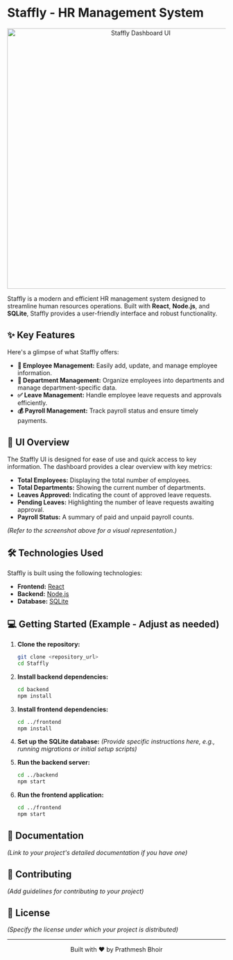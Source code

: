 # Staffly - HR Management System

<p align="center">
  <img src="https://drive.google.com/uc?id=1x6MkPxl1-ywf3P__kCI3_WFP9uZeL3Eb" alt="Staffly Dashboard UI" width="600">
</p>

Staffly is a modern and efficient HR management system designed to streamline human resources operations. Built with **React**, **Node.js**, and **SQLite**, Staffly provides a user-friendly interface and robust functionality.

## ✨ Key Features

Here's a glimpse of what Staffly offers:

- **👥 Employee Management:** Easily add, update, and manage employee information.
- **🏢 Department Management:** Organize employees into departments and manage department-specific data.
- **✅ Leave Management:** Handle employee leave requests and approvals efficiently.
- **💰 Payroll Management:** Track payroll status and ensure timely payments.

## 🚀 UI Overview

The Staffly UI is designed for ease of use and quick access to key information. The dashboard provides a clear overview with key metrics:

- **Total Employees:** Displaying the total number of employees.
- **Total Departments:** Showing the current number of departments.
- **Leaves Approved:** Indicating the count of approved leave requests.
- **Pending Leaves:** Highlighting the number of leave requests awaiting approval.
- **Payroll Status:** A summary of paid and unpaid payroll counts.

*(Refer to the screenshot above for a visual representation.)*

## 🛠️ Technologies Used

Staffly is built using the following technologies:

- **Frontend:** [React](https://react.dev/)
- **Backend:** [Node.js](https://nodejs.org/)
- **Database:** [SQLite](https://www.sqlite.org/index.html)

## 💻 Getting Started (Example - Adjust as needed)

1.  **Clone the repository:**
    ```bash
    git clone <repository_url>
    cd Staffly
    ```

2.  **Install backend dependencies:**
    ```bash
    cd backend
    npm install
    ```

3.  **Install frontend dependencies:**
    ```bash
    cd ../frontend
    npm install
    ```

4.  **Set up the SQLite database:**
    *(Provide specific instructions here, e.g., running migrations or initial setup scripts)*

5.  **Run the backend server:**
    ```bash
    cd ../backend
    npm start
    ```

6.  **Run the frontend application:**
    ```bash
    cd ../frontend
    npm start
    ```

## 📄 Documentation

*(Link to your project's detailed documentation if you have one)*

## 🤝 Contributing

*(Add guidelines for contributing to your project)*

## 📜 License

*(Specify the license under which your project is distributed)*

---

<p align="center">
  Built with ❤️ by Prathmesh Bhoir
</p>

